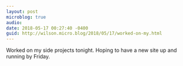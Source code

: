 ```yaml
---
layout: post
microblog: true
audio: 
date: 2018-05-17 00:27:40 -0400
guid: http://wilson.micro.blog/2018/05/17/worked-on-my.html
---
```

Worked on my side projects tonight. Hoping to have a new site up and running by Friday. 

